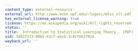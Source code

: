 ```yaml
---
content_type: external-resource
external_url: http://www.econ.upf.edu/~lugosi/mlss_slt.pdf
has_external_license_warning: true
license: https://en.wikipedia.org/wiki/All_rights_reserved
status: ''
title: _Introduction to Statistical Learning Theory_. (PDF)
uid: 3d02f373-00b5-43cf-abcb-3c81f6b3792a
wayback_url: ''
---
```

